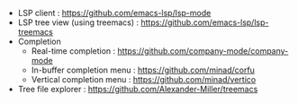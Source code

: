 - LSP client : https://github.com/emacs-lsp/lsp-mode
- LSP tree view (using treemacs) : https://github.com/emacs-lsp/lsp-treemacs
- Completion
  - Real-time completion : https://github.com/company-mode/company-mode
  - In-buffer completion menu : https://github.com/minad/corfu
  - Vertical completion menu : https://github.com/minad/vertico
- Tree file explorer : https://github.com/Alexander-Miller/treemacs

